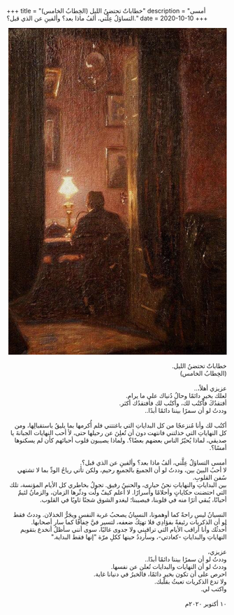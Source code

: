 +++
title = "خطاباتٌ تحتضنُ الليل (الخِطابُ الخامس)"
description = "أمسى التساؤلُ عِلَّتي، ألفُ ماذا بعد؟ وألفينِ عن الذي قبل؟."
date = 2020-10-10
+++


<div dir="rtl">

![night-words](night-words.jpg)

خطاباتٌ تحتضنُ الليل. <br>
(الخِطابُ الخامس) <br>
<br>
عزيزي أهلاً،.. <br>
لعلك بخيرٍ دائمًا وحالُ دُنياك على ما يرام. <br>
أفتقدُكَ فأكتُب لك، وأكتُب لك فأفتقدُك أكثر. <br>
وددتُ لو أن سمرًا بيننا دائمًا أبدًا.. <br>
<br>
أكتُب لك وأنا مُنزعجًا من كل البداياتِ التي باغتتني فلم أُكرمها بما يليقُ باستقبالِها، ومن كل النهاياتِ التي خذلتني فانتهت دون أن تُعلِنَ عن رحيلها حتى، لأ أحب النهايات الجبانةَ يا صديقي، لماذا يُحيّرُ الناس بعضهم بعضًا؟. ولماذا يصيبون قلوب أحبائهم كأن لم يسكنوها أمسًا؟. <br>
<br>
أمسى التساؤلُ عِلَّتي، ألفُ ماذا بعد؟ وألفينِ عن الذي قبل؟. <br>
لا أحبُ البينَ بين، وددتُ لو أن الجميعَ بالجميعِ رحيم، ولكن تأتي رياحُ الودِّ بما لا تشتهي سُفن القلوبِ. <br>
بين البداياتِ والنهاياتِ نحنُ حيارى، والحنينُ رفيق. تجولُ بخاطري كل الأيام المؤنسة، تلك التي احتضنت حكاياتٍ وأحلامًا وأسرارًا. لا أعلم كيفّ ولّت ودثّرها الزمان، والزمانُ لئيمٌ أحيانًا، يُبقي أثرًا منه في قلوبنا، فيصيبنا؛ ليغدو الشوق شجنًا ثاويًا في القلوب. <br>
<br>
النسيانُ ليس راحةً كما أوهمونا، النسيانُ يصحبُ غربة النفسِ ويجَرُّ الخذلان. وددتُ فقط لو أن الذكريات رئيفةً بفؤادِي فلا تهتِكُ ضعفه، لتسير فيَّ خِفافًا كما سار أصحابها. <br>
أُحدثُك وأنا أراقب الأيام التي تراقبني ولا جدوى غالبًا، سوى أنني سأظلُ أنخدع بتقويم النهاياتِ والبداياتِ -كعادتي-، وسأرددُ حينها ككلِ مرّة "إنها فقط البداية." <br>
<br>
عزيزي، <br>
وددتُ لو أن سمرًا بيننا دائمًا أبدًا.. <br>
وددتُ لو أن النهايات والبدايات تُعلن عن نفسها. <br>
احرص على أن تكون بخيرٍ دائمًا، فالخيرُ في دنيانا غاية. <br>
ولا تدع الذكريات تعبثُ بقلبك. <br>
واكتب لي. <br>
<br>
١٠ أكتوبر ٢٠٢٠م <br>

</div>